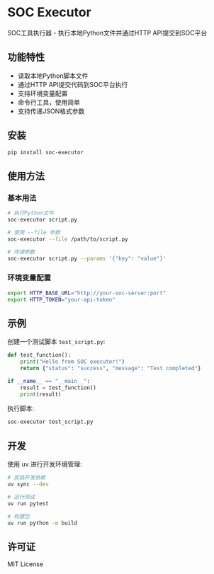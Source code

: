 # SOC Executor

SOC工具执行器 - 执行本地Python文件并通过HTTP API提交到SOC平台

## 功能特性

- 读取本地Python脚本文件
- 通过HTTP API提交代码到SOC平台执行
- 支持环境变量配置
- 命令行工具，使用简单
- 支持传递JSON格式参数

## 安装

```bash
pip install soc-executor
```

## 使用方法

### 基本用法

```bash
# 执行Python文件
soc-executor script.py

# 使用 --file 参数
soc-executor --file /path/to/script.py

# 传递参数
soc-executor script.py --params '{"key": "value"}'
```

### 环境变量配置

```bash
export HTTP_BASE_URL="http://your-soc-server:port"
export HTTP_TOKEN="your-api-token"
```

## 示例

创建一个测试脚本 `test_script.py`:

```python
def test_function():
    print("Hello from SOC executor!")
    return {"status": "success", "message": "Test completed"}

if __name__ == "__main__":
    result = test_function()
    print(result)
```

执行脚本:

```bash
soc-executor test_script.py
```

## 开发

使用 uv 进行开发环境管理:

```bash
# 安装开发依赖
uv sync --dev

# 运行测试
uv run pytest

# 构建包
uv run python -m build
```

## 许可证

MIT License